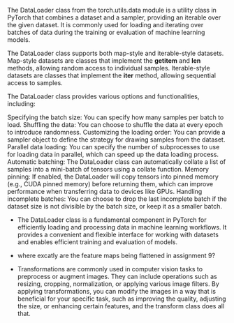 The DataLoader class from the torch.utils.data module is a utility class in PyTorch that combines a dataset and a sampler, providing an iterable over the given dataset. It is commonly used for loading and iterating over batches of data during the training or evaluation of machine learning models.

The DataLoader class supports both map-style and iterable-style datasets. Map-style datasets are classes that implement the __getitem__ and __len__ methods, allowing random access to individual samples. Iterable-style datasets are classes that implement the __iter__ method, allowing sequential access to samples.

The DataLoader class provides various options and functionalities, including:

Specifying the batch size: You can specify how many samples per batch to load.
Shuffling the data: You can choose to shuffle the data at every epoch to introduce randomness.
Customizing the loading order: You can provide a sampler object to define the strategy for drawing samples from the dataset.
Parallel data loading: You can specify the number of subprocesses to use for loading data in parallel, which can speed up the data loading process.
Automatic batching: The DataLoader class can automatically collate a list of samples into a mini-batch of tensors using a collate function.
Memory pinning: If enabled, the DataLoader will copy tensors into pinned memory (e.g., CUDA pinned memory) before returning them, which can improve performance when transferring data to devices like GPUs.
Handling incomplete batches: You can choose to drop the last incomplete batch if the dataset size is not divisible by the batch size, or keep it as a smaller batch.

- The DataLoader class is a fundamental component in PyTorch for efficiently loading and processing data in machine learning workflows. It provides a convenient and flexible interface for working with datasets and enables efficient training and evaluation of models.



- where excatly are the feature maps being flattened in assignment 9?


- Transformations are commonly used in computer vision tasks to preprocess or augment images. They can include operations such as resizing, cropping, normalization, or applying various image filters. By applying transformations, you can modify the images in a way that is beneficial for your specific task, such as improving the quality, adjusting the size, or enhancing certain features, and the transform class does all that.